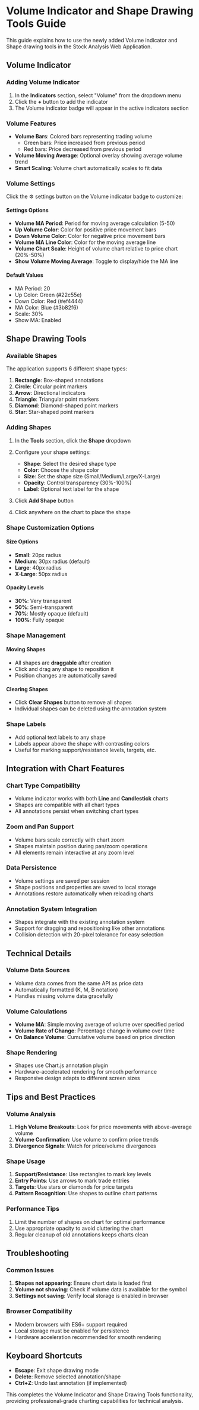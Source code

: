 # Volume Indicator and Shape Drawing Tools Guide

This guide explains how to use the newly added Volume indicator and Shape drawing tools in the Stock Analysis Web Application.

## Volume Indicator

### Adding Volume Indicator
1. In the **Indicators** section, select "Volume" from the dropdown menu
2. Click the **+** button to add the indicator
3. The Volume indicator badge will appear in the active indicators section

### Volume Features
- **Volume Bars**: Colored bars representing trading volume
  - Green bars: Price increased from previous period
  - Red bars: Price decreased from previous period
- **Volume Moving Average**: Optional overlay showing average volume trend
- **Smart Scaling**: Volume chart automatically scales to fit data

### Volume Settings
Click the ⚙️ settings button on the Volume indicator badge to customize:

#### Settings Options
- **Volume MA Period**: Period for moving average calculation (5-50)
- **Up Volume Color**: Color for positive price movement bars
- **Down Volume Color**: Color for negative price movement bars
- **Volume MA Line Color**: Color for the moving average line
- **Volume Chart Scale**: Height of volume chart relative to price chart (20%-50%)
- **Show Volume Moving Average**: Toggle to display/hide the MA line

#### Default Values
- MA Period: 20
- Up Color: Green (#22c55e)
- Down Color: Red (#ef4444)
- MA Color: Blue (#3b82f6)
- Scale: 30%
- Show MA: Enabled

## Shape Drawing Tools

### Available Shapes
The application supports 6 different shape types:

1. **Rectangle**: Box-shaped annotations
2. **Circle**: Circular point markers
3. **Arrow**: Directional indicators
4. **Triangle**: Triangular point markers
5. **Diamond**: Diamond-shaped point markers
6. **Star**: Star-shaped point markers

### Adding Shapes
1. In the **Tools** section, click the **Shape** dropdown
2. Configure your shape settings:
   - **Shape**: Select the desired shape type
   - **Color**: Choose the shape color
   - **Size**: Set the shape size (Small/Medium/Large/X-Large)
   - **Opacity**: Control transparency (30%-100%)
   - **Label**: Optional text label for the shape

3. Click **Add Shape** button
4. Click anywhere on the chart to place the shape

### Shape Customization Options

#### Size Options
- **Small**: 20px radius
- **Medium**: 30px radius (default)
- **Large**: 40px radius
- **X-Large**: 50px radius

#### Opacity Levels
- **30%**: Very transparent
- **50%**: Semi-transparent
- **70%**: Mostly opaque (default)
- **100%**: Fully opaque

### Shape Management

#### Moving Shapes
- All shapes are **draggable** after creation
- Click and drag any shape to reposition it
- Position changes are automatically saved

#### Clearing Shapes
- Click **Clear Shapes** button to remove all shapes
- Individual shapes can be deleted using the annotation system

### Shape Labels
- Add optional text labels to any shape
- Labels appear above the shape with contrasting colors
- Useful for marking support/resistance levels, targets, etc.

## Integration with Chart Features

### Chart Type Compatibility
- Volume indicator works with both **Line** and **Candlestick** charts
- Shapes are compatible with all chart types
- All annotations persist when switching chart types

### Zoom and Pan Support
- Volume bars scale correctly with chart zoom
- Shapes maintain position during pan/zoom operations
- All elements remain interactive at any zoom level

### Data Persistence
- Volume settings are saved per session
- Shape positions and properties are saved to local storage
- Annotations restore automatically when reloading charts

### Annotation System Integration
- Shapes integrate with the existing annotation system
- Support for dragging and repositioning like other annotations
- Collision detection with 20-pixel tolerance for easy selection

## Technical Details

### Volume Data Sources
- Volume data comes from the same API as price data
- Automatically formatted (K, M, B notation)
- Handles missing volume data gracefully

### Volume Calculations
- **Volume MA**: Simple moving average of volume over specified period
- **Volume Rate of Change**: Percentage change in volume over time
- **On Balance Volume**: Cumulative volume based on price direction

### Shape Rendering
- Shapes use Chart.js annotation plugin
- Hardware-accelerated rendering for smooth performance
- Responsive design adapts to different screen sizes

## Tips and Best Practices

### Volume Analysis
1. **High Volume Breakouts**: Look for price movements with above-average volume
2. **Volume Confirmation**: Use volume to confirm price trends
3. **Divergence Signals**: Watch for price/volume divergences

### Shape Usage
1. **Support/Resistance**: Use rectangles to mark key levels
2. **Entry Points**: Use arrows to mark trade entries
3. **Targets**: Use stars or diamonds for price targets
4. **Pattern Recognition**: Use shapes to outline chart patterns

### Performance Tips
1. Limit the number of shapes on chart for optimal performance
2. Use appropriate opacity to avoid cluttering the chart
3. Regular cleanup of old annotations keeps charts clean

## Troubleshooting

### Common Issues
1. **Shapes not appearing**: Ensure chart data is loaded first
2. **Volume not showing**: Check if volume data is available for the symbol
3. **Settings not saving**: Verify local storage is enabled in browser

### Browser Compatibility
- Modern browsers with ES6+ support required
- Local storage must be enabled for persistence
- Hardware acceleration recommended for smooth rendering

## Keyboard Shortcuts

- **Escape**: Exit shape drawing mode
- **Delete**: Remove selected annotation/shape
- **Ctrl+Z**: Undo last annotation (if implemented)

This completes the Volume Indicator and Shape Drawing Tools functionality, providing professional-grade charting capabilities for technical analysis. 